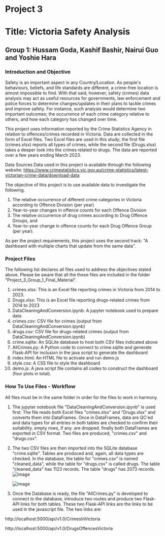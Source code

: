 # **Project 3**
# **Title: Victoria Safety Analysis**

## **Group 1: Hussam Goda, Kashif Bashir, Nairui Guo and Yoshie Hara**


### **Introduction and Objective**
Safety is an important aspect in any Country/Location. As people's behaviours, beliefs, and life standards are different, a crime-free location is almost impossible to find. With that said, however, safety (crimes) data analysis may act as useful resources for governments, law enforcement and police forces to determine changes/updates in their plans to tackle crimes and improve safety. For instance, such analysis would determine two important outcomes; the occurrence of each crime category relative to others, and how each category has changed over time.

This project uses information reported by the Crime Statistics Agency in relation to offences/crimes recorded in Victoria. Data are collected in the form of Excel files. Two Excel files are used in this study; the first file (crimes.xlsx) reports all types of crimes, while the second file (Drugs.xlsx) takes a deeper look into the crimes related to drugs. The data are reported over a few years ending March 2023.

Data Sources Data used in this project is available through the following website: https://www.crimestatistics.vic.gov.au/crime-statistics/latest-victorian-crime-data/download-data 

The objective of this project is to use available data to investigate the following. 
1. The relative occurrence of different crime categories in Victoria according to Offence Division (per year)
2. Year-to-year changes in offence counts for each Offence Division
3. The relative occurrence of drug crimes according to Drug Offence Groups, and
4. Year-to-year change in offence counts for each Drug Offence Group (per year).

As per the project requirements, this project uses the second track: "A dashboard with multiple charts that update from the same data".


### **Project Files**
The following list declares all files used to address the objectives stated above. Please be aware that all the these files are included in the folder "Project_3_Group_1_Final_Material".

1. crimes.xlsx: This is an Excel file reporting crimes in Victoria from 2014 to 2023. 
2. Drugs.xlsx: This is an Excel file reporting drugs-related crimes from 2014 to 2023
3. DataCleaningAndConversion.ipynb: A jupyter notebook used to prepare data 
4. crimes.csv: CSV file for crimes (output from DataCleaningAndConversion.ipynb) 
5. drugs.csv: CSV file for drugs-related crimes (output from DataCleaningAndConversion.ipynb) 
6. crime.sqlite: An SQLite database to host both CSV files indicated above
7. AllCrimes.py: A Python code to connect to crime.sqlite and generate Flask-API for inclusion in the java script to generate the dashboard 
8. index.html: An HTML file to activate and run demo.js
9. style.css: A CSS file to style the dashboard
10. demo.js: A java script file contains all codes to construct the dashboard (four plots in total).


### **How To Use Files - Workflow**
All files must be in the same folder in order for the files to work in harmony. 
1. The jupyter notebook file "DataCleaningAndConversion.ipynb" is used first. The file reads both Excel files "crimes.xlsx" and "Drugs.xlsx" and converts them into DataFrames. Once in DataFrames, data are QC'ed and data types for all entries in both tables are checked to confirm their suitability. empty rows, if any. are dropped. finally both DataFrames are exported in CSV format. Two files are produced, "crimes.csv" and "drugs.csv". 
2. The two CSV  files are then imported into the SQLite database "crime.sqlite". Tables are produced and, again, all data types are checked. In the database, the table for "crimes.csv" is named "cleaned_data", while the table for "drugs.csv" is called drugs. The table "cleaned_data" has 1123 records. The table "drugs" has 2073 records.
   ![image](https://github.com/YoshieHara/Project3-Group1/assets/134576485/3e44167f-24d2-4879-987d-310b319322b0)

   ![image](https://github.com/YoshieHara/Project3-Group1/assets/134576485/d96455af-01aa-40f8-9726-18d7384b24ac)

 
4. Once the Database is ready, the file "AllCrimes.py" is developed to connect to the database, introduce two routes and produce two Flask-API links for both tables. These two Flask-API links are the links to be used in the javascript file. The two links are:
  
  http://localhost:5000/api/v1.0/CrimesInVictoria
  
  http://localhost:5000/api/v1.0/DrugsOffencesVictoria


    
